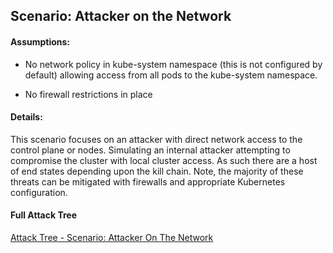 ## Scenario: Attacker on the Network

#### Assumptions:
* No network policy in kube-system namespace (this is not configured by default) allowing access from all pods to the kube-system namespace.

* No firewall restrictions in place

#### Details:

This scenario focuses on an attacker with direct network access to the control plane or nodes.  Simulating an internal attacker attempting to compromise the cluster with local cluster access.  As such there are a host of end states depending upon the kill chain.
Note, the majority of these threats can be mitigated with firewalls and appropriate Kubernetes configuration.


#### Full Attack Tree
[Attack Tree - Scenario: Attacker On The Network](pdfs/Kubernetes%20Attack%20Trees%20v1.4.scenario.network.pdf "Scenario: Attacker on Network")
